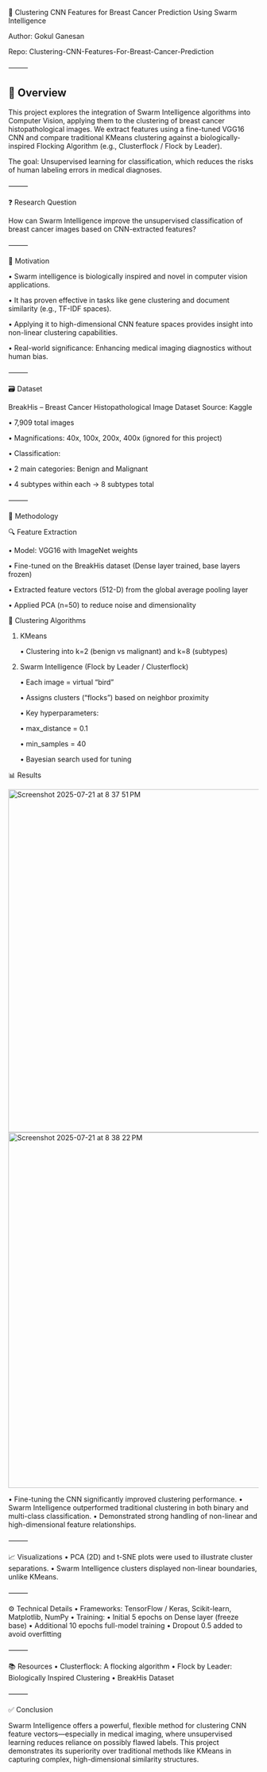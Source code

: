 🧠 Clustering CNN Features for Breast Cancer Prediction Using Swarm Intelligence

Author: Gokul Ganesan

Repo: Clustering-CNN-Features-For-Breast-Cancer-Prediction

⸻

## 📌 Overview

This project explores the integration of Swarm Intelligence algorithms into Computer Vision, applying them to the clustering of breast cancer histopathological images. We extract features using a fine-tuned VGG16 CNN and compare traditional KMeans clustering against a biologically-inspired Flocking Algorithm (e.g., Clusterflock / Flock by Leader).

The goal: Unsupervised learning for classification, which reduces the risks of human labeling errors in medical diagnoses.

⸻

❓ Research Question

How can Swarm Intelligence improve the unsupervised classification of breast cancer images based on CNN-extracted features?

⸻

🚀 Motivation

•	Swarm intelligence is biologically inspired and novel in computer vision applications.

•	It has proven effective in tasks like gene clustering and document similarity (e.g., TF-IDF spaces).

•	Applying it to high-dimensional CNN feature spaces provides insight into non-linear clustering capabilities.

•	Real-world significance: Enhancing medical imaging diagnostics without human bias.

⸻

🗃️ Dataset

BreakHis – Breast Cancer Histopathological Image Dataset
Source: Kaggle

•	7,909 total images

•	Magnifications: 40x, 100x, 200x, 400x (ignored for this project)

•	Classification:

•	2 main categories: Benign and Malignant

•	4 subtypes within each → 8 subtypes total

⸻

🧠 Methodology

🔍 Feature Extraction

•	Model: VGG16 with ImageNet weights

•	Fine-tuned on the BreakHis dataset (Dense layer trained, base layers frozen)

•	Extracted feature vectors (512-D) from the global average pooling layer

•	Applied PCA (n=50) to reduce noise and dimensionality

🔗 Clustering Algorithms

1.	KMeans
	
 	•	Clustering into k=2 (benign vs malignant) and k=8 (subtypes)

2.	Swarm Intelligence (Flock by Leader / Clusterflock)
	
 	•	Each image = virtual “bird”
	
 	•	Assigns clusters (“flocks”) based on neighbor proximity
	
 	•	Key hyperparameters:
	
 	•	max_distance = 0.1
	
 	•	min_samples = 40
	
 	•	Bayesian search used for tuning


📊 Results

<img width="1285" height="690" alt="Screenshot 2025-07-21 at 8 37 51 PM" src="https://github.com/user-attachments/assets/b2cfc320-fb4d-4234-9571-aadb6ef41b88" />

<img width="1277" height="715" alt="Screenshot 2025-07-21 at 8 38 22 PM" src="https://github.com/user-attachments/assets/7f744459-09da-453c-a196-c7c7b3bb5076" />


•	Fine-tuning the CNN significantly improved clustering performance.
•	Swarm Intelligence outperformed traditional clustering in both binary and multi-class classification.
•	Demonstrated strong handling of non-linear and high-dimensional feature relationships.

⸻

📈 Visualizations
	•	PCA (2D) and t-SNE plots were used to illustrate cluster separations.
	•	Swarm Intelligence clusters displayed non-linear boundaries, unlike KMeans.

⸻

⚙️ Technical Details
	•	Frameworks: TensorFlow / Keras, Scikit-learn, Matplotlib, NumPy
	•	Training:
	•	Initial 5 epochs on Dense layer (freeze base)
	•	Additional 10 epochs full-model training
	•	Dropout 0.5 added to avoid overfitting

⸻

📚 Resources
	•	Clusterflock: A flocking algorithm
	•	Flock by Leader: Biologically Inspired Clustering
	•	BreakHis Dataset

⸻

✅ Conclusion

Swarm Intelligence offers a powerful, flexible method for clustering CNN feature vectors—especially in medical imaging, where unsupervised learning reduces reliance on possibly flawed labels. This project demonstrates its superiority over traditional methods like KMeans in capturing complex, high-dimensional similarity structures.
